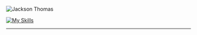 ![Jackson Thomas](https://github-readme-stats-sigma-five.vercel.app/api?username=jthom2&show_icons=true&theme=radical&hide_border=true&border_radius=8)



[![My Skills](https://skillicons.dev/icons?i=python,fastapi,postgres,mysql,mongodb,redis,sqlite,aws,gitlab,github)](https://skillicons.dev)


---

